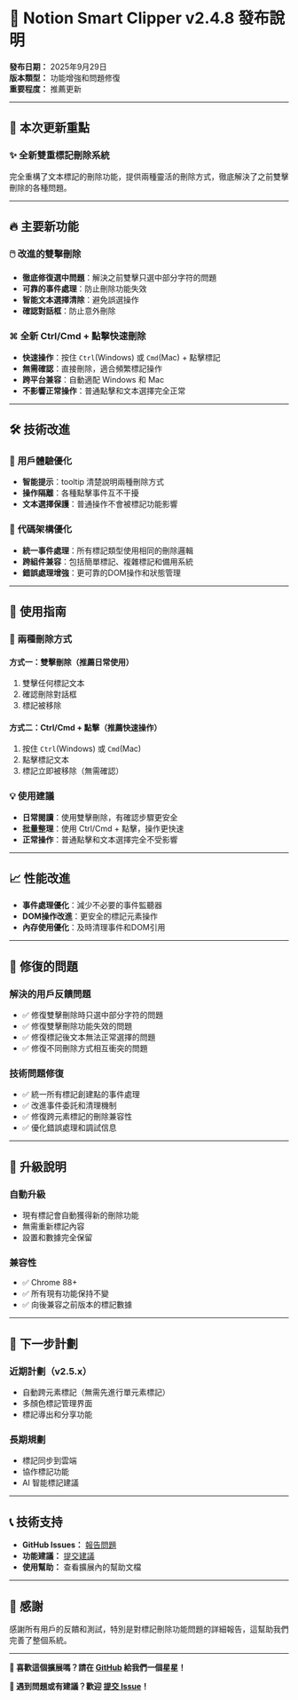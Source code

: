 # 🚀 Notion Smart Clipper v2.4.8 發布說明

**發布日期：** 2025年9月29日  
**版本類型：** 功能增強和問題修復  
**重要程度：** 推薦更新

---

## 🎯 本次更新重點

### ✨ **全新雙重標記刪除系統**
完全重構了文本標記的刪除功能，提供兩種靈活的刪除方式，徹底解決了之前雙擊刪除的各種問題。

---

## 🔥 **主要新功能**

### 🖱️ **改進的雙擊刪除**
- **徹底修復選中問題**：解決之前雙擊只選中部分字符的問題
- **可靠的事件處理**：防止刪除功能失效
- **智能文本選擇清除**：避免誤選操作
- **確認對話框**：防止意外刪除

### ⌘ **全新 Ctrl/Cmd + 點擊快速刪除**
- **快速操作**：按住 `Ctrl`(Windows) 或 `Cmd`(Mac) + 點擊標記
- **無需確認**：直接刪除，適合頻繁標記操作
- **跨平台兼容**：自動適配 Windows 和 Mac
- **不影響正常操作**：普通點擊和文本選擇完全正常

---

## 🛠️ **技術改進**

### 🎨 **用戶體驗優化**
- **智能提示**：tooltip 清楚說明兩種刪除方式
- **操作隔離**：各種點擊事件互不干擾
- **文本選擇保護**：普通操作不會被標記功能影響

### 🔧 **代碼架構優化**
- **統一事件處理**：所有標記類型使用相同的刪除邏輯
- **跨組件兼容**：包括簡單標記、複雜標記和備用系統
- **錯誤處理增強**：更可靠的DOM操作和狀態管理

---

## 🎯 **使用指南**

### 📝 **兩種刪除方式**

#### 方式一：雙擊刪除（推薦日常使用）
1. 雙擊任何標記文本
2. 確認刪除對話框
3. 標記被移除

#### 方式二：Ctrl/Cmd + 點擊（推薦快速操作）
1. 按住 `Ctrl`(Windows) 或 `Cmd`(Mac)
2. 點擊標記文本
3. 標記立即被移除（無需確認）

### 💡 **使用建議**
- **日常閱讀**：使用雙擊刪除，有確認步驟更安全
- **批量整理**：使用 Ctrl/Cmd + 點擊，操作更快速
- **正常操作**：普通點擊和文本選擇完全不受影響

---

## 📈 **性能改進**

- **事件處理優化**：減少不必要的事件監聽器
- **DOM操作改進**：更安全的標記元素操作
- **內存使用優化**：及時清理事件和DOM引用

---

## 🔧 **修復的問題**

### 解決的用戶反饋問題
- ✅ 修復雙擊刪除時只選中部分字符的問題
- ✅ 修復雙擊刪除功能失效的問題  
- ✅ 修復標記後文本無法正常選擇的問題
- ✅ 修復不同刪除方式相互衝突的問題

### 技術問題修復
- ✅ 統一所有標記創建點的事件處理
- ✅ 改進事件委託和清理機制
- ✅ 修復跨元素標記的刪除兼容性
- ✅ 優化錯誤處理和調試信息

---

## 🔄 **升級說明**

### 自動升級
- 現有標記會自動獲得新的刪除功能
- 無需重新標記內容
- 設置和數據完全保留

### 兼容性
- ✅ Chrome 88+
- ✅ 所有現有功能保持不變
- ✅ 向後兼容之前版本的標記數據

---

## 🎉 **下一步計劃**

### 近期計劃（v2.5.x）
- 自動跨元素標記（無需先進行單元素標記）
- 多顏色標記管理界面
- 標記導出和分享功能

### 長期規劃
- 標記同步到雲端
- 協作標記功能
- AI 智能標記建議

---

## 📞 **技術支持**

- **GitHub Issues：** [報告問題](https://github.com/cowcfj/save-to-notion/issues)
- **功能建議：** [提交建議](https://github.com/cowcfj/save-to-notion/discussions)
- **使用幫助：** 查看擴展內的幫助文檔

---

## 🙏 **感謝**

感謝所有用戶的反饋和測試，特別是對標記刪除功能問題的詳細報告，這幫助我們完善了整個系統。

---

**🌟 喜歡這個擴展嗎？請在 [GitHub](https://github.com/cowcfj/save-to-notion) 給我們一個星星！**

**📝 遇到問題或有建議？歡迎 [提交 Issue](https://github.com/cowcfj/save-to-notion/issues/new)！**